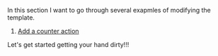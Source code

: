 In this section I want to go through several exapmles of modifying the template.

1. [Add a counter action](AddCounter.md)
<!-- 2. [Add a backend action](add_a_backend_action.md) -->
<!-- 3. [Add a backend to the plugin itself](add_a_backend_to_plugin.md) -->

Let's get started getting your hand dirty!!!